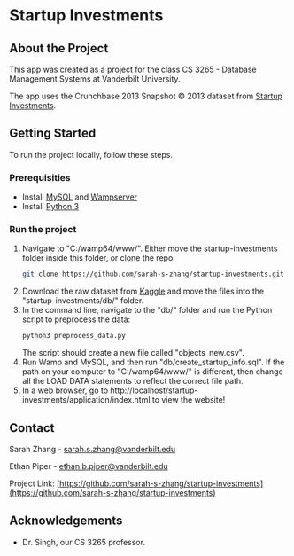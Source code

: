 # Startup Investments

## About the Project

This app was created as a project for the class CS 3265 - Database Management Systems at Vanderbilt University.

The app uses the Crunchbase 2013 Snapshot © 2013 dataset from [Startup Investments](https://www.kaggle.com/justinas/startup-investments).

## Getting Started
To run the project locally, follow these steps.

### Prerequisities
* Install [MySQL](https://www.mysql.com/products/workbench/) and [Wampserver](https://www.wampserver.com/en/#download-wrapper)
* Install [Python 3](https://www.python.org/downloads/)

### Run the project
1. Navigate to "C:/wamp64/www/". Either move the startup-investments folder inside this folder, or clone the repo:
   ```sh
   git clone https://github.com/sarah-s-zhang/startup-investments.git
   ```
2. Download the raw dataset from [Kaggle](https://www.kaggle.com/justinas/startup-investments) and move the files into the "startup-investments/db/" folder.
3. In the command line, navigate to the "db/" folder and run the Python script to preprocess the data:
   ```sh
   python3 preprocess_data.py
   ```
   The script should create a new file called "objects_new.csv".
4. Run Wamp and MySQL, and then run "db/create_startup_info.sql". If the path on your computer to "C:/wamp64/www/" is different, then change all the LOAD DATA statements to reflect the correct file path.
5. In a web browser, go to http://localhost/startup-investments/application/index.html to view the website!


## Contact
Sarah Zhang - sarah.s.zhang@vanderbilt.edu

Ethan Piper - ethan.b.piper@vanderbilt.edu

Project Link: [https://github.com/sarah-s-zhang/startup-investments](https://github.com/sarah-s-zhang/startup-investments)

## Acknowledgements
* Dr. Singh, our CS 3265 professor.